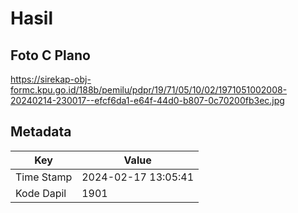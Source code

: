 # Hasil

## Foto C Plano

https://sirekap-obj-formc.kpu.go.id/188b/pemilu/pdpr/19/71/05/10/02/1971051002008-20240214-230017--efcf6da1-e64f-44d0-b807-0c70200fb3ec.jpg


## Metadata

| Key        | Value               |
| ---------- | ------------------- |
| Time Stamp | 2024-02-17 13:05:41 |
| Kode Dapil | 1901                |



